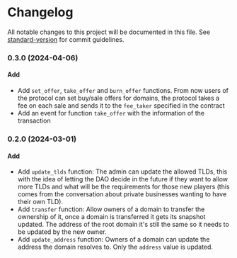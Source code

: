# Changelog

All notable changes to this project will be documented in this file.
See [standard-version](https://github.com/conventional-changelog/standard-version) for commit guidelines.

### 0.3.0 (2024-04-06)

#### Add

- Add `set_offer`, `take_offer` and `burn_offer` functions. From now users of the protocol can set buy/sale offers for
  domains, the protocol takes a fee on each sale and sends it to the `fee_taker` specified in the contract
- Add an event for function `take_offer` with the information of the transaction

### 0.2.0 (2024-03-01)

#### Add

- Add `update_tlds` function: The admin can update the allowed TLDs, this with the idea of letting the DAO decide in the
  future if they want to allow more TLDs and what will be the requirements for those new players (this comes from the
  conversation about private businesses wanting to have their own TLD).
- Add `transfer` function: Allow owners of a domain to transfer the ownership of it, once a domain is transferred it
  gets its snapshot updated. The address of the root domain it's still the same so it needs to be updated by the new
  owner.
- Add `update_address` function: Owners of a domain can update the address the domain resolves to. Only the `address`
  value is updated.
